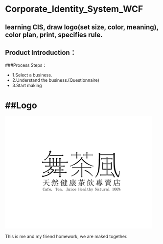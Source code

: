 Corporate_Identity_System_WCF
======
## learning CIS, draw logo(set size, color, meaning), color plan, print, specifies rule.
## Product Introduction：



###Process Steps：

- 1.Select a business.
- 2.Understand the business.(Questionnaire)
- 3.Start making

##Logo
===============
<img src="舞茶風.png" width="480.0" height="366.8" alt="Black" />



This is me and my friend homework, we are maked together.
